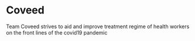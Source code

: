 # Coveed
Team Coveed strives to aid and improve treatment regime of health workers on the front lines of the covid19 pandemic
